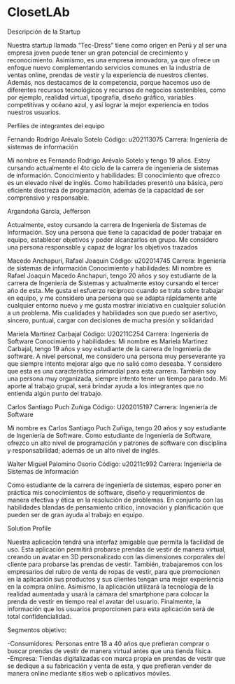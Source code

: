 # ClosetLAb
 Descripción de la Startup
 
Nuestra startup llamada “Tec-Dress”  tiene como origen en Perú y al ser una empresa joven puede tener un gran potencial de crecimiento y reconocimiento. Asimismo, es una empresa innovadora, ya que ofrece un enfoque nuevo complementando servicios comunes en la industria de ventas online, prendas de vestir y la experiencia de nuestros clientes. Además, nos destacamos de la competencia, porque hacemos uso de diferentes recursos tecnológicos y recursos de negocios sostenibles, como por ejemplo, realidad virtual, tipografía, diseño gráfico, variables competitivas y océano azul, y así lograr la mejor experiencia en todos nuestros usuarios.

Perfiles de integrantes del equipo

Fernando Rodrigo Arévalo Sotelo
Código: u202113075
Carrera: Ingeniería de sistemas de información

Mi nombre es Fernando Rodrigo Arévalo Sotelo y tengo 19 años. Estoy cursando actualmente el 4to ciclo de la carrera de ingeniería de sistemas de información.
Conocimiento y habilidades: 
El conocimiento que ofrezco es un elevado nivel de inglés.
Como habilidades presentó una básica, pero eficiente destreza de programación, además de la capacidad de ser comprensivo y responsable.

Argandoña García, Jefferson 

Actualmente, estoy cursando la carrera de Ingeniería de Sistemas de Información. Soy una persona que tiene la capacidad de poder trabajar en equipo, establecer objetivos y poder alcanzarlos en grupo. Me considero una persona responsable y capaz de lograr los objetivos trazados

Macedo Anchapuri, Rafael Joaquin
Código: u202014745
Carrera: Ingeniería de sistemas de información
Conocimiento y habilidades: 
Mi nombre es Rafael Joaquin Macedo Anchapuri, tengo 20 años y soy estudiante de la carrera de Ingeniería de Sistemas y actualmente estoy cursando el tercer año de esta.
Me gusta el esfuerzo recíproco cuando se trata sobre trabajar en equipo, y me considero una persona que se adapta rápidamente ante cualquier entorno nuevo y me gusta mostrar iniciativa en cualquier solución a un problema. Mis cualidades y habilidades son que puedo ser asertivo, sincero, puntual, cargar con decisiones de mucha presión y solidaridad

Mariela Martinez Carbajal
Código: U20211C254
Carrera: Ingeniería de Software
Conocimiento y habilidades: 
Mi nombre es Mariela Martinez Carbajal, tengo 19 años y soy estudiante de la carrera de Ingeniería de software.
A nivel personal, me considero una persona muy perseverante ya que siempre intento mejorar algo que no salió como deseaba. Y considero que esta es una característica primordial para esta carrera. También soy una persona muy organizada, siempre intento tener un tiempo para todo. Mi aporte al trabajo grupal, será brindar ayuda a los integrantes que no entienda algún punto del trabajo.

Carlos Santiago Puch Zuñiga
Código: U202015197
Carrera: Ingeniería de Software

Mi nombre es Carlos Santiago Puch Zuñiga, tengo 20 años y soy estudiante de Ingeniería de Software.
Como estudiante de Ingeniería de Software, ofrezco un alto nivel de programación y patrones de software con disciplina y responsabilidad; además de un alto nivel de inglés.


Walter Miguel Palomino Osorio
Código: u20211c992
Carrera: Ingeniería de Sistemas de Información

Como estudiante de la carrera de ingeniería de sistemas, espero poner en práctica mis conocimientos de software, diseño y requerimientos de manera efectiva y ética en la resolución de problemas. En conjunto con las habilidades blandas de pensamiento crítico, innovación y planificación que pueden ser de gran ayuda al trabajo en equipo. 


Solution Profile 

Nuestra aplicación tendrá una interfaz amigable que permita la facilidad de uso. Esta aplicación permitirá probarse prendas de vestir de manera virtual, creando un avatar en 3D personalizado con las dimensiones corporales del cliente para probarse las prendas de vestir. También, trabajaremos con los empresarios del rubro de venta de ropas de vestir, para que promocionen en la aplicación sus productos y sus clientes tengan una mejor experiencia en la compra online. Asimismo, la aplicación utilizará la tecnología de la realidad aumentada y usará la cámara del smartphone para colocar la prenda de vestir en tiempo real el avatar del usuario. Finalmente, la información que los usuarios proporcionen para esta aplicación será de total confidencialidad.

Segmentos objetivo:

-Consumidores: Personas entre 18 a 40 años que prefieran comprar o buscar prendas de vestir de manera virtual antes que una tienda física.	
-Empresa: Tiendas digitalizadas con marca propia en prendas de vestir que se dedique a su fabricación y venta de esta, y que prefieran vender de manera online mediante sitios web o aplicativos móviles.


